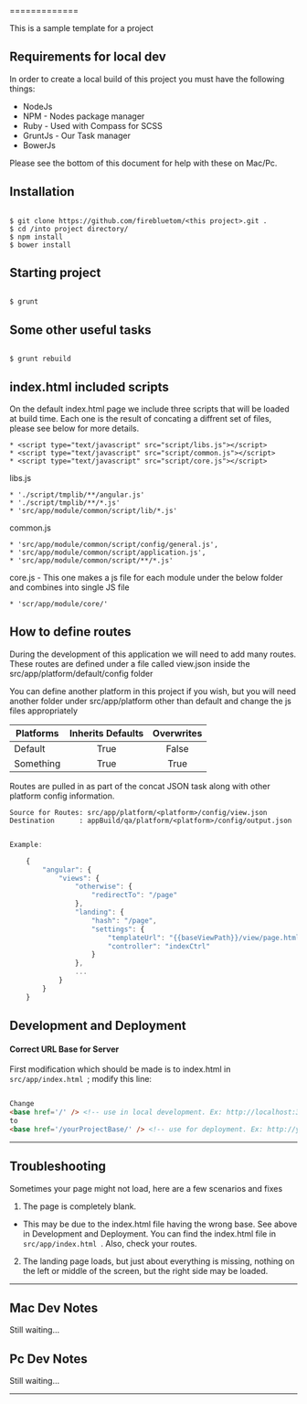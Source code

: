 =============

This is a sample template for a project

## Requirements for local dev

In order to create a local build of this project you must have the following things:

 * NodeJs
 * NPM - Nodes package manager
 * Ruby - Used with Compass for SCSS
 * GruntJs - Our Task manager
 * BowerJs

Please see the bottom of this document for help with these on Mac/Pc.

## Installation

```

$ git clone https://github.com/firebluetom/<this project>.git .
$ cd /into project directory/
$ npm install
$ bower install

```

## Starting project

```

$ grunt

```

## Some other useful tasks

```

$ grunt rebuild

```

## index.html included scripts

On the default index.html page we include three scripts that will be loaded at build time. Each one is the result of concating a diffrent set of files, please see below for more details.

	* <script type="text/javascript" src="script/libs.js"></script>
    * <script type="text/javascript" src="script/common.js"></script>
	* <script type="text/javascript" src="script/core.js"></script>

libs.js

	* './script/tmplib/**/angular.js'
	* './script/tmplib/**/*.js'
	* 'src/app/module/common/script/lib/*.js'

common.js

	* 'src/app/module/common/script/config/general.js',
	* 'src/app/module/common/script/application.js',
	* 'src/app/module/common/script/**/*.js'

core.js - This one makes a js file for each module under the below folder and combines into single JS file

	* 'scr/app/module/core/'

## How to define routes

During the development of this application we will need to add many routes. These routes are defined under a file called view.json inside the src/app/platform/default/config folder

You can define another platform in this project if you wish, but you will need another folder under src/app/platform other than default and change the js files appropriately

| Platforms     | Inherits Defaults | Overwrites |
| ------------- |:-----------------:|:----------:|
| Default       | True 				| False		 |
| Something		| True      		| True		 |

Routes are pulled in as part of the concat JSON task along with other platform config information.

	Source for Routes: src/app/platform/<platform>/config/view.json
	Destination		 : appBuild/qa/platform/<platform>/config/output.json

```javascript

Example:

	{
	    "angular": {
	        "views": {
	            "otherwise": {
	                "redirectTo": "/page"
	            },
	            "landing": {
	                "hash": "/page",
	                "settings": {
	                    "templateUrl": "{{baseViewPath}}/view/page.html",
	                    "controller": "indexCtrl"
	                }
	            },
	            ...
	        }
	    }
	}

```

## Development and Deployment

#### Correct URL Base for Server
First modification which should be made is to index.html in <code> src/app/index.html </code>; modify this line:

```HTML

Change
<base href='/' /> <!-- use in local development. Ex: http://localhost:3000/#/landing -->
to
<base href='/yourProjectBase/' /> <!-- use for deployment. Ex: http://yourServer.com:8180/yourProcectBase/#/landing -->

```

---------------------------

## Troubleshooting

Sometimes your page might not load, here are a few scenarios and fixes

1. The page is completely blank.
  * This may be due to the index.html file having the wrong base. See above in Development and Deployment. You can find the index.html file in <code> src/app/index.html </code>. Also, check your routes.

2. The landing page loads, but just about everything is missing, nothing on the left or middle of the screen, but the right side may be loaded.


---------------------------

## Mac Dev Notes

Still waiting...

## Pc Dev Notes

Still waiting...

---------------------------
